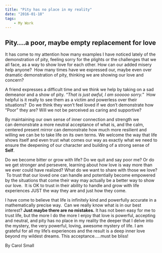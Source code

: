 ```yaml
---
title: "Pity has no place in my reality"
date: "2016-01-18"
tags:
    - My Work
---
```


## Pity….a poor, maybe empty replacement for love

It has come to my attention how many examples I have noticed lately of the
demonstration of pity, feeling sorry for the plights or the challenges that we
all face, as a way to show love for each other. How can our added misery help
anyone?  How many times have we expressed our, maybe even over dramatic
demonstration of pity, thinking we are showing our love and concern?

A friend expresses a difficult time and we think we help by taking on a sad
demeanor and a show of pity. _“That is just awful, I am sooooo sorry.”_  How
helpful is it really to see them as a victim and powerless over their
situations?  Do we think they won’t feel loved if we don’t demonstrate how
“Poor” they are? Will we not be perceived as caring and supportive?

By maintaining our own sense of inner connection and strength we can demonstrate
a more neutral acceptance of what is, and the calm, centered present mirror can
demonstrate how much more resilient and willing we can be to take life on its
own terms. We welcome the way that life shows itself and even trust what comes
our way as exactly what we need to ensure the deepening of our character and
building of a strong sense of **Self**.

Do we become bitter or grow with life? Do we quit and say poor me? Or do we get
stronger and persevere, learning about how love is way more than we ever could
have realized? What do we want to share with those we love?  To trust that our
loved one can handle and potentially become empowered by the situations that
come their way may actually be a better way to show our love.  It is OK to trust
in their ability to handle and grow with life experiences JUST the way they are
and just how they come.

I have come to believe that life is infinitely kind and powerfully accurate in a
mathematically precise way.  Can we really know what is in our best interest?
**Just maybe there are no mistakes.** It has not been easy for me to trust
life, but the more I do the more I enjoy that love is powerful, accepting and
neutral, and pity has no place in my reality the deeper that I delve into the
mystery, the very powerful, loving, awesome mystery of life. I am grateful for
all my life’s experiences and the result is a deep inner love beyond my wildest
dreams. This acceptance.....must be bliss!

By Carol Small
